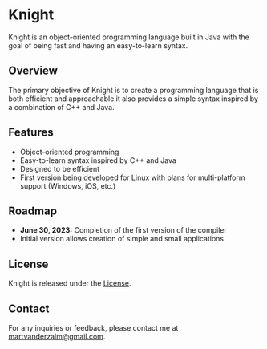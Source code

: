 # Knight
Knight is an object-oriented programming language built in Java with the goal of being fast and having an easy-to-learn syntax.

## Overview
The primary objective of Knight is to create a programming language that is both efficient and approachable it also provides a simple syntax inspired by a combination of C++ and Java.

## Features
- Object-oriented programming
- Easy-to-learn syntax inspired by C++ and Java
- Designed to be efficient
- First version being developed for Linux with plans for multi-platform support (Windows, iOS, etc.)

## Roadmap
- **June 30, 2023:** Completion of the first version of the compiler
- Initial version allows creation of simple and small applications

## License
Knight is released under the [License](https://github.com/MartvdZalm/Knight/blob/master/LICENSE).

## Contact
For any inquiries or feedback, please contact me at martvanderzalm@gmail.com.
